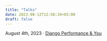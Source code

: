 ```yaml
---
title: "Talks"
date: 2023-08-12T12:58:34+03:00
draft: false
---
```


<p>August 4th, 2023 &middot; <a href="https://github.com/st3v3nmw/django-perf-and-you">Django Performance & You</a></p>
